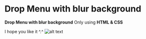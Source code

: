 # Drop Menu with blur background
**Drop Menu with blur background** Only using **HTML & CSS**

I hope you like it ^.^
![alt text](https://github.com/vitaminarts/webmaster.uix/blob/main/4%20-%20Drop%20Menu%20with%20blur%20background/preview.gif "Drop Menu with blur background")

